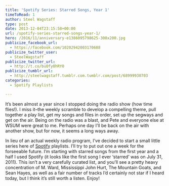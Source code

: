 ```yaml
---
title: 'Spotify Series: Starred Songs, Year 1'
timeToRead: 1 
author: Steel Wagstaff
type: post
date: 2013-12-04T23:15:58+00:00
url: /spotify-series-starred-songs-year-1/
hero: /2016/11/anniversary-e1386095798625-300x200.jpg
publicize_facebook_url:
  - https://facebook.com/10202942003170688
publicize_twitter_user:
  - SteelWagstaff
publicize_twitter_url:
  - http://t.co/buOfy0hRYO
publicize_tumblr_url:
  - http://steelwagstaff.tumblr.com.tumblr.com/post/68999930703
categories:
  - Spotify Playlists

---
```

It&#8217;s been almost a year since I stopped doing the radio show (how time flies!). I miss it&#8211;the weekly scramble to develop a compelling theme, pull together a play list, get my songs and files in order, set up the segways and get on the air. Being on the radio was a blast, and Pete and everyone else at WSUM were great to me. Perhaps one day I&#8217;ll be back on the air with another show, but for now, it seems a long ways away. 

In lieu of an actual weekly radio program, I&#8217;ve decided to start a small little series here of [Spotify][1] playlists. I&#8217;ll try to put out one a week for the forseeable future. I&#8217;m starting with starred songs from the first year and a half I used Spotify (it looks like the first song I ever &#8216;starred&#8217; was on July 31, 2011). This isn&#8217;t a very carefully curated list, and you&#8217;ll see a pretty heavy concentration of M. Ward, Mississippi John Hurt, The Mountain Goats, and Sean Hayes, as well as a fair number of tracks I&#8217;d certainly not star if I heard today, but I think it&#8217;s still worth a listen. Enjoy!

 [1]: https://www.spotify.com/us/